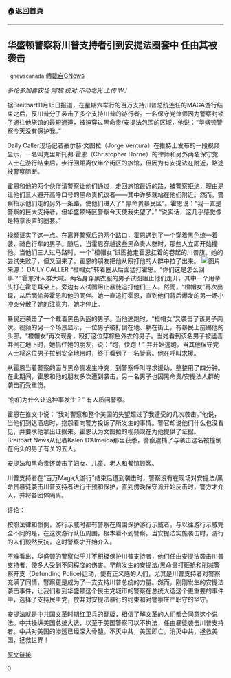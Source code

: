 ###  [:house:返回首頁](https://github.com/ourhimalayas/txt)
---

## 华盛顿警察将川普支持者引到安提法圈套中 任由其被袭击
` gnewscanada` [轉載自GNews](https://gnews.org/zh-hans/564374/)

*多伦多加喜农场 阿黎
校对 不动之光 上传 WJ*

据Breitbart11月15日报道，在星期六举行的百万支持川普总统连任的MAGA游行结束之后，反川普分子袭击了多个支持川普的游行者。一名保守党律师因为警察封锁了通往他旅馆的最短通道，被迫穿过黑命贵/安提法包围的区域，他说：“华盛顿警察今天没有保护我。”

Daily Caller现场记者豪尔赫·文图拉（Jorge Ventura）在推特上发布的一段视频显示，一名叫克里斯托弗·霍恩（Christopher Horne）的律师和另外两名保守党人士在游行结束后，步行回距离仅半个街区的旅馆，但因为有安提法在附近，路途被警察阻断。

霍恩和他的两个伙伴请警察让他们通过，走回旅馆最近的路，被警察拒绝，理由是让他们三人避开高呼口号的黑命贵抗议者——其中许多就站在他们附近。然而，警察指示他们走的另外一条路，使他们进入了“ 黑命贵暴民区”。霍恩说：“我一直是警察的巨大支持者，但华盛顿特区警察今天使我失望了。” “说实话，这几乎感觉像是特意设置的圈套。”

视频证实了这一点。在离开警察后的两个路口，霍恩遇到了一个穿着黑色统一着装、骑自行车的男子。随后，当霍恩穿越这些黑命贵人群时，那些人立即开始撞他。当他们三人过马路时，一个“橙帽女”试图抢走霍恩扛着的卷起的川普旗。她的尝试失败了，但又回来了。霍恩的朋友把他从殴打他的人群中拉了出来。
![](https://gnews-media-offload.s3.amazonaws.com/wp-content/uploads/2020/11/16082358/%E5%B1%8F%E5%B9%95%E6%88%AA%E5%9B%BE16.png)图片来源： DAILY CALLER
“橙帽女”转着圈从后面猛打霍恩。“你们这是怎么回事？”霍恩对人群大喊。两名身穿黑衣服的男子试图阻止他们走开，其中一个用拳头打在霍恩耳朵上。旁边有人试图阻止暴徒追打他们三人。然而，“橙帽女”再次出现，从后面偷袭霍恩和他的同伴。她一直追打霍恩，直到他们背后爆发的另一场小冲突分散了她的注意力，她才停止。

暴民还袭击了一个戴着黑色头盔的男子。当他逃跑时，“橙帽女”又袭击了该男子两次。视频的另一个场景显示，一位男子被打倒在地、躺在街上，有暴民上前踢他的头部。“橙帽女”再次现身，殴打这位穿棕色外衣的男子。当她看到该名男子被猛击并倒在地上时，她抓住她的朋友，说：“跑，快跑！” 并开始逃跑。当其他保守党人士将这位男子拉到安全地带时，终于看到了一名警官。他在呼叫求援。

从霍恩当着警察的面与黑命贵发生冲突，到警察呼叫寻求援助，整整用了四分钟。在此期间，霍恩和他的朋友多次遭到袭击，另一名男子也因黑命贵/安提法人群的袭击而受重伤。

“你们为什么让这种事发生？” 有人质问警察。

霍恩在推文中说：“我对警察和整个美国的失望超过了我遭受的几次袭击。”他说，当他们到达酒店时，抱怨着向警方投诉了所发生的事情。警官却说他们什么也没看见，并要求他拿出证据来。霍恩认为文图拉的视频现在为他提供了证据。Breitbart News从记者Kalen D’Almeida那里获悉，警察逮捕了与袭击这名被撞倒在街头的男子有关的五人。

安提法和黑命贵还袭击了妇女、儿童、老人和餐馆顾客。

川普支持者在“百万Maga大游行”结束后遭到袭击时，警察没有在现场对安提法/黑命贵暴徒袭击川普支持者进行干预和保护，直到傍晚保守派开始反击时，警方才介入，并将各团体隔离。

评论：

按照法律和惯例，游行示威时都有警察在周围保护游行示威者。与以往游行示威完全不同的是，在这次游行队伍周围，根本看不到警察。当安提法实施袭击时，游行的人们毅然反抗，这时警察才开始介入。

不难看出，华盛顿的警察似乎并不积极保护川普支持者，他们任由安提法袭击川普支持者，使多人受到不同程度的伤害。早前发生的安提法/黑命贵打砸抢和削减警察开支（Defunding Police)运动，使有正义感的人们，尤其是川普支持者对警察充满了同情，警察更是成为了一支支持川普总统的力量。然而，刚刚发生的安提法袭击事件，让我们看到华盛顿这个民主党城市的警察在总统大选这个更重要的事件中，选择了支持民主党，放弃对安提法暴行的约束和对警察庄严职守的坚守。

安提法就是中共国文革时期红卫兵的翻版，相信了解文革的人们都会同意这个说法。中共操纵美国总统大选，以至于美国警察可以不执法，任由暴徒袭击川普支持者。中共对美国的渗透已经深入骨髓。不灭中共，美国即亡。消灭中共，拯救美国，拯救世界！

[原文链接](https://www.breitbart.com/law-and-order/2020/11/15/watch-d-c-cops-direct-trump-supporters-into-gauntlet-of-protesters-do-nothing-when-they-are-assaulted/)

0

